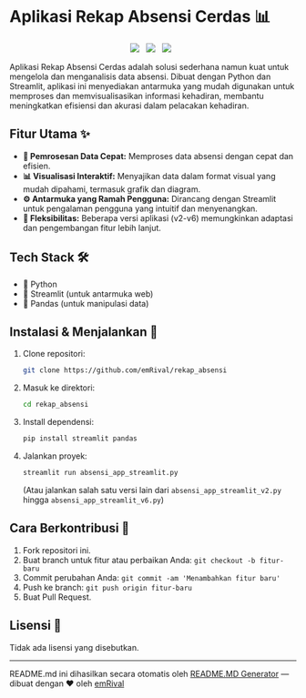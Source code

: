 # Aplikasi Rekap Absensi Cerdas 📊

<p align="center">
  <img src="https://img.shields.io/badge/Python-3776AB?style=for-the-badge&logo=python&logoColor=white" style="margin-right: 8px;">
  <img src="https://img.shields.io/badge/Streamlit-FF4B4B?style=for-the-badge&logo=streamlit&logoColor=white" style="margin-right: 8px;">
  <img src="https://img.shields.io/badge/Pandas-150458?style=for-the-badge&logo=pandas&logoColor=white" style="margin-right: 8px;">
</p>

Aplikasi Rekap Absensi Cerdas adalah solusi sederhana namun kuat untuk mengelola dan menganalisis data absensi. Dibuat dengan Python dan Streamlit, aplikasi ini menyediakan antarmuka yang mudah digunakan untuk memproses dan memvisualisasikan informasi kehadiran, membantu meningkatkan efisiensi dan akurasi dalam pelacakan kehadiran.

## Fitur Utama ✨

*   **💨 Pemrosesan Data Cepat:** Memproses data absensi dengan cepat dan efisien.
*   **📊 Visualisasi Interaktif:** Menyajikan data dalam format visual yang mudah dipahami, termasuk grafik dan diagram.
*   **⚙️ Antarmuka yang Ramah Pengguna:**  Dirancang dengan Streamlit untuk pengalaman pengguna yang intuitif dan menyenangkan.
*   **📝 Fleksibilitas:**  Beberapa versi aplikasi (v2-v6) memungkinkan adaptasi dan pengembangan fitur lebih lanjut.

## Tech Stack 🛠️

*   🐍 Python
*   🎈 Streamlit (untuk antarmuka web)
*   🐼 Pandas (untuk manipulasi data)

## Instalasi & Menjalankan 🚀

1.  Clone repositori:
    ```bash
    git clone https://github.com/emRival/rekap_absensi
    ```
2.  Masuk ke direktori:
    ```bash
    cd rekap_absensi
    ```
3.  Install dependensi:
    ```bash
    pip install streamlit pandas
    ```
4.  Jalankan proyek:
    ```bash
    streamlit run absensi_app_streamlit.py
    ```
    (Atau jalankan salah satu versi lain dari `absensi_app_streamlit_v2.py` hingga `absensi_app_streamlit_v6.py`)

## Cara Berkontribusi 🤝

1.  Fork repositori ini.
2.  Buat branch untuk fitur atau perbaikan Anda: `git checkout -b fitur-baru`
3.  Commit perubahan Anda: `git commit -am 'Menambahkan fitur baru'`
4.  Push ke branch: `git push origin fitur-baru`
5.  Buat Pull Request.

## Lisensi 📄

Tidak ada lisensi yang disebutkan.


---
README.md ini dihasilkan secara otomatis oleh [README.MD Generator](https://github.com/emRival) — dibuat dengan ❤️ oleh [emRival](https://github.com/emRival)